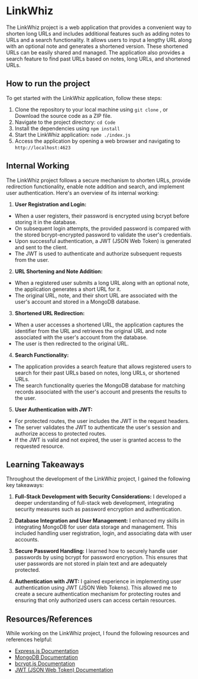 
# LinkWhiz

The LinkWhiz project is a web application that provides a convenient way to shorten long URLs and includes additional features such as adding notes to URLs and a search functionality. It allows users to input a lengthy URL along with an optional note and generates a shortened version. These shortened URLs can be easily shared and managed. The application also provides a search feature to find past URLs based on notes, long URLs, and shortened URLs.


## How to run the project

To get started with the LinkWhiz application, follow these steps:

1. Clone the repository to your local machine using `git clone` , or Download the source code as a ZIP file.
2. Navigate to the project directory: `cd Code`
3. Install the dependencies using `npm install`
4. Start the LinkWhiz application: `node ./index.js`
5. Access the application by opening a web browser and navigating to `http://localhost:4623`




## Internal Working
The LinkWhiz project follows a secure mechanism to shorten URLs, provide redirection functionality, enable note addition and search, and implement user authentication. Here's an overview of its internal working:

1. **User Registration and Login:**

* When a user registers, their password is encrypted using bcrypt before storing it in the database.
* On subsequent login attempts, the provided password is compared with the stored bcrypt-encrypted password to validate the user's credentials.
* Upon successful authentication, a JWT (JSON Web Token) is generated and sent to the client.
* The JWT is used to authenticate and authorize subsequent requests from the user.

2. **URL Shortening and Note Addition:**
* When a registered user submits a long URL along with an optional note, the application generates a short URL for it.
* The original URL, note, and their short URL are associated with the user's account and stored in a MongoDB database.

3. **Shortened URL Redirection:**
* When a user accesses a shortened URL, the application captures the identifier from the URL and retrieves the original URL and note associated with the user's account from the database.
* The user is then redirected to the original URL.

4. **Search Functionality:**
* The application provides a search feature that allows registered users to search for their past URLs based on notes, long URLs, or shortened URLs.
* The search functionality queries the MongoDB database for matching records associated with the user's account and presents the results to the user.

5. **User Authentication with JWT:**
* For protected routes, the user includes the JWT in the request headers.
* The server validates the JWT to authenticate the user's session and authorize access to protected routes.
* If the JWT is valid and not expired, the user is granted access to the requested resource.

## Learning Takeaways
Throughout the development of the LinkWhiz project, I gained the following key takeaways:

1. **Full-Stack Development with Security Considerations:**
I developed a deeper understanding of full-stack web development, integrating security measures such as password encryption and authentication.

2. **Database Integration and User Management:**
I enhanced my skills in integrating MongoDB for user data storage and management. This included handling user registration, login, and associating data with user accounts.

3. **Secure Password Handling:**
I learned how to securely handle user passwords by using bcrypt for password encryption. This ensures that user passwords are not stored in plain text and are adequately protected.

4. **Authentication with JWT:**
I gained experience in implementing user authentication using JWT (JSON Web Tokens). This allowed me to create a secure authentication mechanism for protecting routes and ensuring that only authorized users can access certain resources.

## Resources/References
While working on the LinkWhiz project, I found the following resources and references helpful:

- [Express.js Documentation](https://expressjs.com/)
- [MongoDB Documentation](https://docs.mongodb.com/)
- [bcrypt.js Documentation](https://www.npmjs.com/package/bcrypt)
- [JWT (JSON Web Token) Documentation](https://jwt.io/)